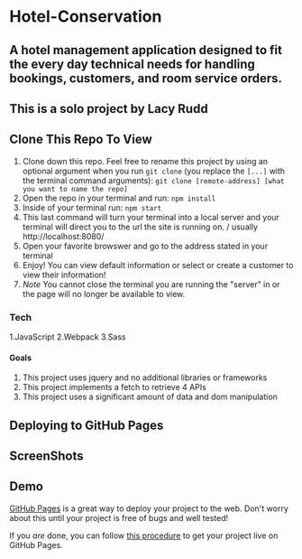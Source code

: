 # Hotel-Conservation

## A hotel management application designed to fit the every day technical needs for handling bookings, customers, and room service orders. 

## This is a solo project by Lacy Rudd

## Clone This Repo To View

1. Clone down this repo. Feel free to rename this project by using an optional argument when you run `git clone` (you replace the `[...]` with the terminal command arguments): `git clone [remote-address] [what you want to name the repo]`
1. Open the repo in your terminal and run: `npm install`
1. Inside of your terminal run: `npm start`
1. This last command will turn your terminal into a local server and your terminal will direct you to the url the site is running on. / usually http://localhost:8080/
1. Open your favorite browswer and go to the address stated in your terminal
1. Enjoy! You can view default information or select or create a customer to view their information!
1. *Note* You cannot close the terminal you are running the "server" in or the page will no longer be available to view. 

### Tech
1.JavaScript
2.Webpack
3.Sass

#### Goals
1. This project uses jquery and no additional libraries or frameworks
1. This project implements a fetch to retrieve 4 APIs
1. This project uses a significant amount of data and dom manipulation


## Deploying to GitHub Pages

## ScreenShots

## Demo


[GitHub Pages](https://pages.github.com/) is a great way to deploy your project to the web. Don't worry about this until your project is free of bugs and well tested!

If you _are_ done, you can follow [this procedure](./gh-pages-procedure.md) to get your project live on GitHub Pages.
